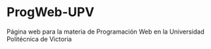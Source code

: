 # ProgWeb-UPV
Página web para la materia de Programación Web en la Universidad Politécnica de Victoria
